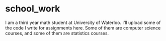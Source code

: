 # school_work
I am a third year math student at University of Waterloo.
I'll upload some of the code I write for assignments here.
Some of them are computer science courses, and some of them are statistics courses.
